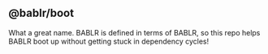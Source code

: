 ## @bablr/boot

What a great name. BABLR is defined in terms of BABLR, so this repo helps BABLR boot up without getting stuck in dependency cycles!
